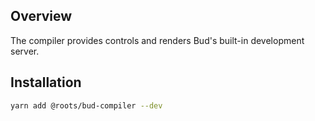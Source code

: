 ## Overview

The compiler provides controls and renders Bud's built-in development server.

## Installation

```sh
yarn add @roots/bud-compiler --dev
```
